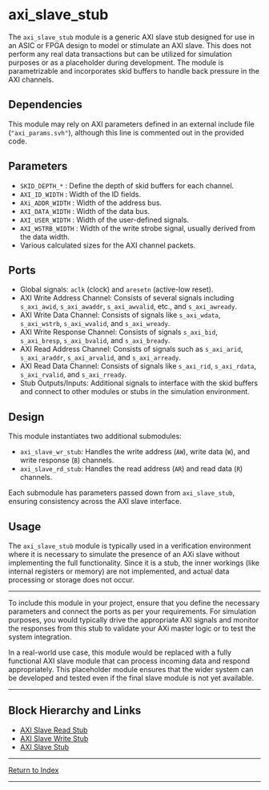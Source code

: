 # axi_slave_stub

The `axi_slave_stub` module is a generic AXI slave stub designed for use in an ASIC or FPGA design to model or stimulate an AXI slave. This does not perform any real data transactions but can be utilized for simulation purposes or as a placeholder during development. The module is parametrizable and incorporates skid buffers to handle back pressure in the AXI channels.

## Dependencies

This module may rely on AXI parameters defined in an external include file (`"axi_params.svh"`), although this line is commented out in the provided code.

## Parameters

- `SKID_DEPTH_*` : Define the depth of skid buffers for each channel.
- `AXI_ID_WIDTH` : Width of the ID fields.
- `AXi_ADDR_WIDTH` : Width of the address bus.
- `AXI_DATA_WIDTH` : Width of the data bus.
- `AXI_USER_WIDTH` : Width of the user-defined signals.
- `AXI_WSTRB_WIDTH` : Width of the write strobe signal, usually derived from the data width.
- Various calculated sizes for the AXI channel packets.

## Ports

- Global signals: `aclk` (clock) and `aresetn` (active-low reset).
- AXI Write Address Channel: Consists of several signals including `s_axi_awid`, `s_axi_awaddr`, `s_axi_awvalid`, etc., and `s_axi_awready`.
- AXI Write Data Channel: Consists of signals like `s_axi_wdata`, `s_axi_wstrb`, `s_axi_wvalid`, and `s_axi_wready`.
- AXI Write Response Channel: Consists of signals `s_axi_bid`, `s_axi_bresp`, `s_axi_bvalid`, and `s_axi_bready`.
- AXI Read Address Channel: Consists of signals such as `s_axi_arid`, `s_axi_araddr`, `s_axi_arvalid`, and `s_axi_arready`.
- AXI Read Data Channel: Consists of signals like `s_axi_rid`, `s_axi_rdata`, `s_axi_rvalid`, and `s_axi_rready`.
- Stub Outputs/Inputs: Additional signals to interface with the skid buffers and connect to other modules or stubs in the simulation environment.

## Design

This module instantiates two additional submodules:

- `axi_slave_wr_stub`: Handles the write address (`AW`), write data (`W`), and write response (`B`) channels.
- `axi_slave_rd_stub`: Handles the read address (`AR`) and read data (`R`) channels.

Each submodule has parameters passed down from `axi_slave_stub`, ensuring consistency across the AXI slave interface.

## Usage

The `axi_slave_stub` module is typically used in a verification environment where it is necessary to simulate the presence of an AXi slave without implementing the full functionality. Since it is a stub, the inner workings (like internal registers or memory) are not implemented, and actual data processing or storage does not occur.

---

To include this module in your project, ensure that you define the necessary parameters and connect the ports as per your requirements. For simulation purposes, you would typically drive the appropriate AXI signals and monitor the responses from this stub to validate your AXi master logic or to test the system integration.

In a real-world use case, this module would be replaced with a fully functional AXI slave module that can process incoming data and respond appropriately. This placeholder module ensures that the wider system can be developed and tested even if the final slave module is not yet available.

---

## Block Hierarchy and Links

- [AXI Slave Read Stub](axi_slave_rd_stub.md)
- [AXI Slave Write Stub](axi_slave_wr_stub.md)
- [AXI Slave Stub](axi_slave_stub.md)

---

[Return to Index](index.md)

---
